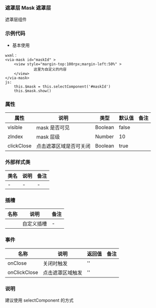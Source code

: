 ### 遮罩层 Mask  遮罩层
  遮罩层组件


### 示例代码
* 基本使用
  
```
wxml：
<via-mask id="maskId" >
    <view style="margin-top:100rpx;margin-left:50%" >
        	 这里为自定义的内容
    </view>
</via-mask>
js:
    this.$mask = this.selectComponent('#maskId')
    this.$mask.show()

```

 

### 属性
| 属性 | 说明 | 类型 | 默认值 | 备注 |
| --- | --- | --- | --- | --- |
| visible | mask 是否可见 | Boolean | false | |
| zIndex | mask 层级 | Number | 10 | |
| clickClose | 点击遮罩区域是否可关闭 | Boolean | true | ||
 
 
 

### 外部样式类
| 类名 | 说明 | 备注 | 
| --- | --- | --- |
| - | - | - |
 

### 插槽
| 名称 | 说明 | 备注 |
| --- | --- | --- |
|   | 自定义插槽 |   - |
 


### 事件
| 名称 | 说明 | 返回值 | 备注 |
| --- | --- | --- | --- |
| onClose | 关闭时触发 | '' |  |
| onClickClose | 点击遮罩区域触发 | '' |  ||
  
### 说明

建议使用 selectComponent 的方式

